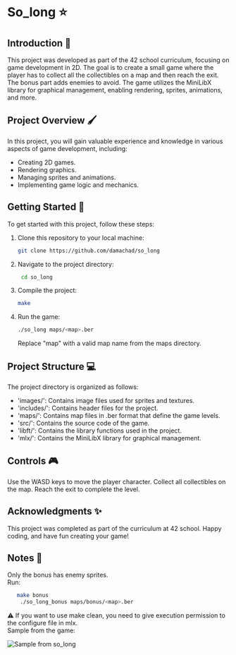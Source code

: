 # So_long :star:

## Introduction :rocket:

This project was developed as part of the 42 school curriculum, focusing on game development in 2D. The goal is to create a small game where the player has to collect all the collectibles on a map and then reach the exit. The bonus part adds enemies to avoid. The game utilizes the MiniLibX library for graphical management, enabling rendering, sprites, animations, and more.

## Project Overview :paintbrush:

In this project, you will gain valuable experience and knowledge in various aspects of game development, including:

- Creating 2D games.
- Rendering graphics.
- Managing sprites and animations.
- Implementing game logic and mechanics.

## Getting Started :page_with_curl:

To get started with this project, follow these steps:

1. Clone this repository to your local machine:

   ```sh
   git clone https://github.com/damachad/so_long
   ```
2. Navigate to the project directory:

   ```sh
    cd so_long
   ```
3. Compile the project:

    ```sh
    make
    ```

4. Run the game:

    ```sh
    ./so_long maps/<map>.ber
    ```
    Replace "map" with a valid map name from the maps directory.

## Project Structure :computer:
The project directory is organized as follows:

- 'images/': Contains image files used for sprites and textures.
- 'includes/': Contains header files for the project.
- 'maps/': Contains map files in .ber format that define the game levels.
- 'src/': Contains the source code of the game.
- 'libft/': Contains the library functions used in the project.
- 'mlx/': Contains the MiniLibX library for graphical management.

## Controls 🎮
Use the WASD keys to move the player character.
Collect all collectibles on the map.
Reach the exit to complete the level.

## Acknowledgments :sparkles: 
This project was completed as part of the curriculum at 42 school.
Happy coding, and have fun creating your game!

## Notes 📝
Only the bonus has enemy sprites.   
Run:
```sh
   make bonus
    ./so_long_bonus maps/bonus/<map>.ber
```
⚠️ If you want to use make clean, you need to give execution permission to the configure file in mlx.   
Sample from the game:   

![Sample from so_long](https://github.com/damachad/so_long/assets/128734978/dcf4ebec-8b58-4dc0-92b0-e0c89446f56f)

